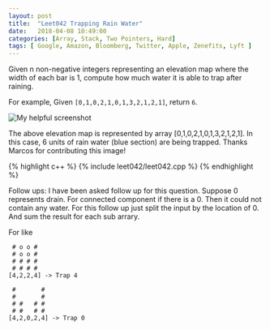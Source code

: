 ```yaml
---
layout: post
title:  "Leet042 Trapping Rain Water"
date:   2018-04-08 10:49:00
categories: [Array, Stack, Two Pointers, Hard]
tags: [ Google, Amazon, Bloomberg, Twitter, Apple, Zenefits, Lyft ]
---
```

Given n non-negative integers representing an elevation map where the width of each bar is 1, compute how much water it is able to trap after raining.

For example, 
Given `[0,1,0,2,1,0,1,3,2,1,2,1]`, return `6`.

![My helpful screenshot](https://leetcode.com/static/images/problemset/rainwatertrap.png)

The above elevation map is represented by array [0,1,0,2,1,0,1,3,2,1,2,1]. In this case, 6 units of rain water (blue section) are being trapped. Thanks Marcos for contributing this image!

{% highlight c++ %}
{% include leet042/leet042.cpp %}
{% endhighlight %}

Follow ups: I have been asked follow up for this question. Suppose 0 represents drain. For connected component if there is a 0. Then it could not contain any water. For this follow up just split the input by the location of 0. And sum the result for each sub arrary. 

For like
```
 # o o #
 # o o #
 # # # #
 # # # #
[4,2,2,4] -> Trap 4

 #       #
 #       #
 # #   # #
 # #   # #
[4,2,0,2,4] -> Trap 0
```